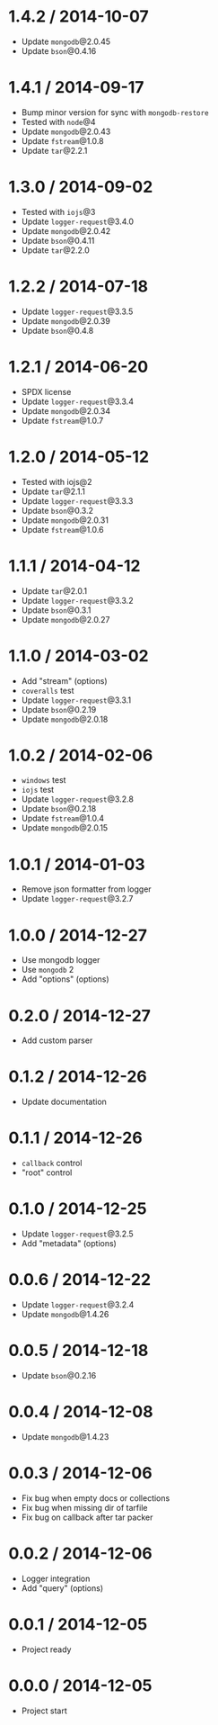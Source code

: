 1.4.2 / 2014-10-07
==================

  * Update `mongodb`@2.0.45
  * Update `bson`@0.4.16

1.4.1 / 2014-09-17
==================

  * Bump minor version for sync with `mongodb-restore`
  * Tested with `node`@4
  * Update `mongodb`@2.0.43
  * Update `fstream`@1.0.8
  * Update `tar`@2.2.1

1.3.0 / 2014-09-02
==================

  * Tested with `iojs`@3
  * Update `logger-request`@3.4.0
  * Update `mongodb`@2.0.42
  * Update `bson`@0.4.11
  * Update `tar`@2.2.0

1.2.2 / 2014-07-18
==================

  * Update `logger-request`@3.3.5
  * Update `mongodb`@2.0.39
  * Update `bson`@0.4.8

1.2.1 / 2014-06-20
==================

  * SPDX license
  * Update `logger-request`@3.3.4
  * Update `mongodb`@2.0.34
  * Update `fstream`@1.0.7

1.2.0 / 2014-05-12
==================

  * Tested with iojs@2
  * Update `tar`@2.1.1
  * Update `logger-request`@3.3.3
  * Update `bson`@0.3.2
  * Update `mongodb`@2.0.31
  * Update `fstream`@1.0.6

1.1.1 / 2014-04-12
==================

  * Update `tar`@2.0.1
  * Update `logger-request`@3.3.2
  * Update `bson`@0.3.1
  * Update `mongodb`@2.0.27

1.1.0 / 2014-03-02
==================

  * Add "stream" (options)
  * `coveralls` test
  * Update `logger-request`@3.3.1
  * Update `bson`@0.2.19
  * Update `mongodb`@2.0.18

1.0.2 / 2014-02-06
==================

  * `windows` test
  * `iojs` test
  * Update `logger-request`@3.2.8
  * Update `bson`@0.2.18
  * Update `fstream`@1.0.4
  * Update `mongodb`@2.0.15

1.0.1 / 2014-01-03
==================

  * Remove json formatter from logger
  * Update `logger-request`@3.2.7

1.0.0 / 2014-12-27
==================

  * Use mongodb logger
  * Use `mongodb` 2
  * Add "options" (options)

0.2.0 / 2014-12-27
==================

  * Add custom parser

0.1.2 / 2014-12-26
==================

  * Update documentation

0.1.1 / 2014-12-26
==================

  * `callback` control
  * "root" control

0.1.0 / 2014-12-25
==================

  * Update `logger-request`@3.2.5
  * Add "metadata" (options)

0.0.6 / 2014-12-22
==================

  * Update `logger-request`@3.2.4
  * Update `mongodb`@1.4.26

0.0.5 / 2014-12-18
==================

  * Update `bson`@0.2.16

0.0.4 / 2014-12-08
==================

  * Update `mongodb`@1.4.23

0.0.3 / 2014-12-06
==================

  * Fix bug when empty docs or collections
  * Fix bug when missing dir of tarfile
  * Fix bug on callback after tar packer

0.0.2 / 2014-12-06
==================

  * Logger integration
  * Add "query" (options)

0.0.1 / 2014-12-05
==================

  * Project ready

0.0.0 / 2014-12-05
==================

  * Project start
